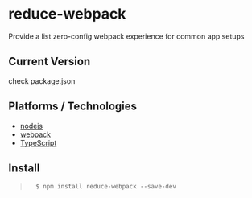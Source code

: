 # reduce-webpack
Provide a list zero-config webpack experience for common app setups

## Current Version
check package.json

## Platforms / Technologies
* [nodejs](https://nodejs.org/)
* [webpack](https://webpack.js.org/)
* [TypeScript](https://typescriptlang.org/)

## Install
>       $ npm install reduce-webpack --save-dev
